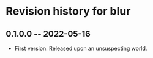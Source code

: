 # Revision history for blur

## 0.1.0.0 -- 2022-05-16

* First version. Released upon an unsuspecting world.
